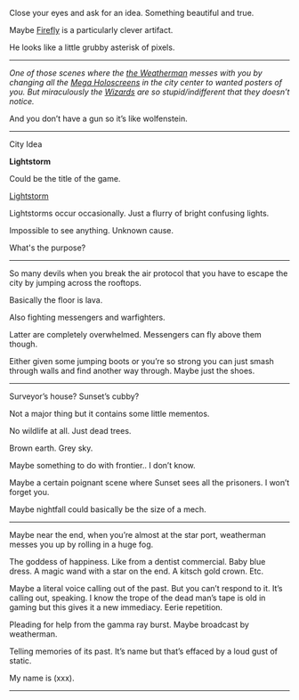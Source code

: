 Close your eyes and ask for an idea. Something beautiful and true.

Maybe [Firefly](/p/fa265d0089834a398c8b7a51bd6d8cb3) is a particularly clever artifact.

He looks like a little grubby asterisk of pixels.

***

*One of those scenes where the [the Weatherman](/p/626c245aa9f84338bbd35a3874186b8a) messes with you by changing all the [Mega Holoscreens](/p/5d464dbb20064ec69984561f0bbee062) in the city center to wanted posters of you. But miraculously the [Wizards](/p/e3ff55f45f0143ebac643c1cc37813a3) are so stupid/indifferent that they doesn’t notice.*

And you don’t have a gun so it’s like wolfenstein.

***

City Idea

**Lightstorm**

Could be the title of the game.

[Lightstorm](/p/91c699349c68400fa9247d4bd784b26c)

Lightstorms occur occasionally. Just a flurry of bright confusing lights.

Impossible to see anything. Unknown cause.

What's the purpose?

***

So many devils when you break the air protocol that you have to escape the city by jumping across the rooftops.

Basically the floor is lava.

Also fighting messengers and warfighters.

Latter are completely overwhelmed. Messengers can fly above them though.

Either given some jumping boots or you’re so strong you can just smash through walls and find another way through. Maybe just the shoes.

***

Surveyor’s house? Sunset’s cubby?

Not a major thing but it contains some little mementos.

No wildlife at all. Just dead trees.

Brown earth. Grey sky.

Maybe something to do with frontier.. I don’t know. 

Maybe a certain poignant scene where Sunset sees all the prisoners. I won’t forget you.

Maybe nightfall could basically be the size of a mech.

***

Maybe near the end, when you’re almost at the star port, weatherman messes you up by rolling in a huge fog.

The goddess of happiness. Like from a dentist commercial. Baby blue dress. A magic wand with a star on the end. A kitsch gold crown. Etc.

Maybe a literal voice calling out of the past. But you can’t respond to it. It’s calling out, speaking. I know the trope of the dead man’s tape is old in gaming but this gives it a new immediacy. Eerie repetition.

Pleading for help from the gamma ray burst. Maybe broadcast by weatherman.

Telling memories of its past. It’s name but that’s effaced by a loud gust of static.

My name is (xxx).

***

